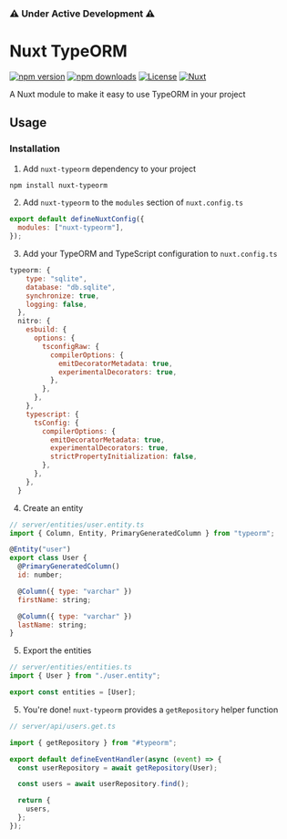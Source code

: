 ### ⚠️ Under Active Development ⚠️

# Nuxt TypeORM

[![npm version][npm-version-src]][npm-version-href]
[![npm downloads][npm-downloads-src]][npm-downloads-href]
[![License][license-src]][license-href]
[![Nuxt][nuxt-src]][nuxt-href]

A Nuxt module to make it easy to use TypeORM in your project

## Usage

### Installation

1. Add `nuxt-typeorm` dependency to your project

```bash
npm install nuxt-typeorm
```

2. Add `nuxt-typeorm` to the `modules` section of `nuxt.config.ts`

```js
export default defineNuxtConfig({
  modules: ["nuxt-typeorm"],
});
```

3. Add your TypeORM and TypeScript configuration to `nuxt.config.ts`

```js
typeorm: {
    type: "sqlite",
    database: "db.sqlite",
    synchronize: true,
    logging: false,
  },
  nitro: {
    esbuild: {
      options: {
        tsconfigRaw: {
          compilerOptions: {
            emitDecoratorMetadata: true,
            experimentalDecorators: true,
          },
        },
      },
    },
    typescript: {
      tsConfig: {
        compilerOptions: {
          emitDecoratorMetadata: true,
          experimentalDecorators: true,
          strictPropertyInitialization: false,
        },
      },
    },
  }
```

4. Create an entity

```js
// server/entities/user.entity.ts
import { Column, Entity, PrimaryGeneratedColumn } from "typeorm";

@Entity("user")
export class User {
  @PrimaryGeneratedColumn()
  id: number;

  @Column({ type: "varchar" })
  firstName: string;

  @Column({ type: "varchar" })
  lastName: string;
}
```

5. Export the entities

```js
// server/entities/entities.ts
import { User } from "./user.entity";

export const entities = [User];
```

5. You're done! `nuxt-typeorm` provides a `getRepository` helper function

```js
// server/api/users.get.ts

import { getRepository } from "#typeorm";

export default defineEventHandler(async (event) => {
  const userRepository = await getRepository(User);

  const users = await userRepository.find();

  return {
    users,
  };
});
```

<!-- Badges -->

[npm-version-src]: https://img.shields.io/npm/v/nuxt-typeorm/latest.svg?style=flat&colorA=18181B&colorB=28CF8D
[npm-version-href]: https://npmjs.com/package/nuxt-typeorm
[npm-downloads-src]: https://img.shields.io/npm/dm/nuxt-typeorm.svg?style=flat&colorA=18181B&colorB=28CF8D
[npm-downloads-href]: https://npmjs.com/package/nuxt-typeorm
[license-src]: https://img.shields.io/npm/l/nuxt-typeorm.svg?style=flat&colorA=18181B&colorB=28CF8D
[license-href]: https://npmjs.com/package/nuxt-typeorm
[nuxt-src]: https://img.shields.io/badge/Nuxt-18181B?logo=nuxt.js
[nuxt-href]: https://nuxt.com

